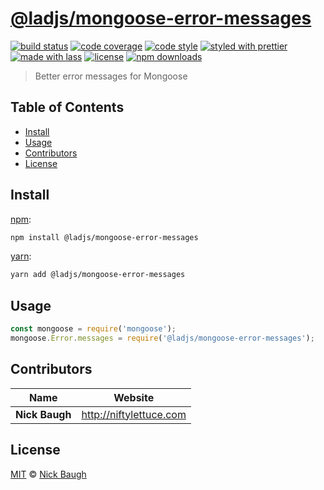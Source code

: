 # [**@ladjs/mongoose-error-messages**](https://github.com/ladjs/mongoose-error-messages)

[![build status](https://img.shields.io/travis/com/ladjs/mongoose-error-messages.svg)](https://travis-ci.com/ladjs/mongoose-error-messages)
[![code coverage](https://img.shields.io/codecov/c/github/ladjs/mongoose-error-messages.svg)](https://codecov.io/gh/ladjs/mongoose-error-messages)
[![code style](https://img.shields.io/badge/code_style-XO-5ed9c7.svg)](https://github.com/sindresorhus/xo)
[![styled with prettier](https://img.shields.io/badge/styled_with-prettier-ff69b4.svg)](https://github.com/prettier/prettier)
[![made with lass](https://img.shields.io/badge/made_with-lass-95CC28.svg)](https://lass.js.org)
[![license](https://img.shields.io/github/license/ladjs/mongoose-error-messages.svg)](LICENSE)
[![npm downloads](https://img.shields.io/npm/dt/@ladjs/mongoose-error-messages.svg)](https://npm.im/@ladjs/mongoose-error-messages)

> Better error messages for Mongoose


## Table of Contents

* [Install](#install)
* [Usage](#usage)
* [Contributors](#contributors)
* [License](#license)


## Install

[npm][]:

```sh
npm install @ladjs/mongoose-error-messages
```

[yarn][]:

```sh
yarn add @ladjs/mongoose-error-messages
```


## Usage

```js
const mongoose = require('mongoose');
mongoose.Error.messages = require('@ladjs/mongoose-error-messages');
```


## Contributors

| Name           | Website                   |
| -------------- | ------------------------- |
| **Nick Baugh** | <http://niftylettuce.com> |


## License

[MIT](LICENSE) © [Nick Baugh](http://niftylettuce.com)


## 

[npm]: https://www.npmjs.com/

[yarn]: https://yarnpkg.com/
